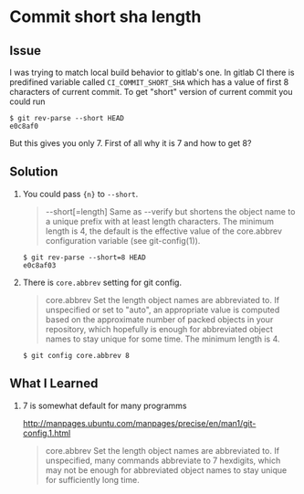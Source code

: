 # Commit short sha length

## Issue

I was trying to match local build behavior to gitlab's one. In gitlab CI there is predifined variable called `CI_COMMIT_SHORT_SHA` which has a value of first 8 characters of current commit. To get "short" version of current commit you could run

```console
$ git rev-parse --short HEAD
e0c8af0
```

But this gives you only 7. First of all why it is 7 and how to get 8?

## Solution

1. You could pass `{n}` to `--short`.

   > --short[=length]
   > Same as --verify but shortens the object name to a unique prefix with at least length characters. The minimum length is 4, the default is the
   > effective value of the core.abbrev configuration variable (see git-config(1)).

   ```console
   $ git rev-parse --short=8 HEAD
   e0c8af03
   ```

1. There is `core.abbrev` setting for git config.

   > core.abbrev
   > Set the length object names are abbreviated to. If unspecified or set to "auto", an appropriate value is computed based on the approximate number
   > of packed objects in your repository, which hopefully is enough for abbreviated object names to stay unique for some time. The minimum length is 4.

   ```console
   $ git config core.abbrev 8
   ```

## What I Learned

1. 7 is somewhat default for many programms

   http://manpages.ubuntu.com/manpages/precise/en/man1/git-config.1.html

   > core.abbrev
   > Set the length object names are abbreviated to. If unspecified, many commands
   > abbreviate to 7 hexdigits, which may not be enough for abbreviated object names to
   > stay unique for sufficiently long time.
